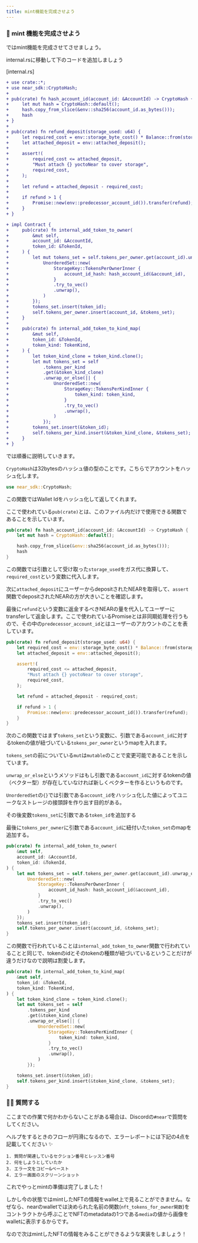 ```yaml
---
title: mint機能を完成させよう
---
```

### 🍵 mint 機能を完成させよう

ではmint機能を完成させてさせましょう。

internal.rsに移動して下のコードを追加しましょう

[internal.rs]

```diff
+ use crate::*;
+ use near_sdk::CryptoHash;
+
+ pub(crate) fn hash_account_id(account_id: &AccountId) -> CryptoHash {
+     let mut hash = CryptoHash::default();
+     hash.copy_from_slice(&env::sha256(account_id.as_bytes()));
+     hash
+ }
+
+ pub(crate) fn refund_deposit(storage_used: u64) {
+     let required_cost = env::storage_byte_cost() * Balance::from(storage_used);
+     let attached_deposit = env::attached_deposit();
+
+     assert!(
+         required_cost <= attached_deposit,
+         "Must attach {} yoctoNear to cover storage",
+         required_cost,
+     );
+
+     let refund = attached_deposit - required_cost;
+
+     if refund > 1 {
+         Promise::new(env::predecessor_account_id()).transfer(refund);
+     }
+ }

+ impl Contract {
+     pub(crate) fn internal_add_token_to_owner(
+         &mut self,
+         account_id: &AccountId,
+         token_id: &TokenId,
+     ) {
+         let mut tokens_set = self.tokens_per_owner.get(account_id).unwrap_or_else(|| {
+             UnorderedSet::new(
+                 StorageKey::TokensPerOwnerInner {
+                     account_id_hash: hash_account_id(&account_id),
+                 }
+                 .try_to_vec()
+                 .unwrap(),
+             )
+         });
+         tokens_set.insert(token_id);
+         self.tokens_per_owner.insert(account_id, &tokens_set);
+     }
+
+     pub(crate) fn internal_add_token_to_kind_map(
+         &mut self,
+         token_id: &TokenId,
+         token_kind: TokenKind,
+     ) {
+         let token_kind_clone = token_kind.clone();
+         let mut tokens_set = self
+             .tokens_per_kind
+             .get(&token_kind_clone)
+             .unwrap_or_else(|| {
+                 UnorderedSet::new(
+                     StorageKey::TokensPerKindInner {
+                         token_kind: token_kind,
+                     }
+                     .try_to_vec()
+                     .unwrap(),
+                 )
+             });
+         tokens_set.insert(&token_id);
+         self.tokens_per_kind.insert(&token_kind_clone, &tokens_set);
+     }
+ }

```

では順番に説明していきます。

`CryptoHash`は32bytesのハッシュ値の型のことです。こちらでアカウントをハッシュ化します。

```rust
use near_sdk::CryptoHash;
```

この関数ではWallet Idをハッシュ化して返してくれます。

ここで使われている`pub(crate)`とは、このファイル内だけで使用できる関数であることを示しています。

```rust
pub(crate) fn hash_account_id(account_id: &AccountId) -> CryptoHash {
    let mut hash = CryptoHash::default();

    hash.copy_from_slice(&env::sha256(account_id.as_bytes()));
    hash
}
```

この関数では引数として受け取った`storage_used`をガス代に換算して、`required_cost`という変数に代入します。

次に`attached_deposit`にユーザーからdepositされたNEARを取得して、`assert`関数でdepositされたNEARの方が大きいことを確認します。

最後に`refund`という変数に返金するべきNEARの量を代入してユーザーにtransferして返金します。ここで使われているPromiseとは非同期処理を行うもので、その中の`predecessor_account_id`とはユーザーのアカウントのことを表しています。

```rust
pub(crate) fn refund_deposit(storage_used: u64) {
    let required_cost = env::storage_byte_cost() * Balance::from(storage_used);
    let attached_deposit = env::attached_deposit();

    assert!(
        required_cost <= attached_deposit,
        "Must attach {} yoctoNear to cover storage",
        required_cost,
    );

    let refund = attached_deposit - required_cost;

    if refund > 1 {
        Promise::new(env::predecessor_account_id()).transfer(refund);
    }
}
```

次のこの関数ではまず`tokens_set`という変数に、引数である`account_id`に対するtokenの値が紐づいている`tokens_per_owner`というmapを入れます。

`tokens_set`の前についている`mut`は`mutable`のことで変更可能であることを示しています。

`unwrap_or_else`というメソッドはもし引数である`account_id`に対するtokenの値（ベクター型）が存在していなければ新しくベクターを作るというものです。

`UnorderedSet`の`{}`では引数である`account_id`をハッシュ化した値によってユニークなストレージの接頭辞を作り出す目的がある。

その後変数`tokens_set`に引数である`token_id`を追加する

最後に`tokens_per_owner`に引数である`account_id`に紐付いた`token_set`のmapを追加する。

```rust
pub(crate) fn internal_add_token_to_owner(
    &mut self,
    account_id: &AccountId,
    token_id: &TokenId,
) {
    let mut tokens_set = self.tokens_per_owner.get(account_id).unwrap_or_else(|| {
        UnorderedSet::new(
            StorageKey::TokensPerOwnerInner {
                account_id_hash: hash_account_id(&account_id),
            }
            .try_to_vec()
            .unwrap(),
        )
    });
    tokens_set.insert(token_id);
    self.tokens_per_owner.insert(account_id, &tokens_set);
}
```

この関数で行われていることは`internal_add_token_to_owner`関数で行われていることと同じで、tokenのidとそのtokenの種類が紐づいているということだけが違うだけなので説明は割愛します。

```rust
pub(crate) fn internal_add_token_to_kind_map(
    &mut self,
    token_id: &TokenId,
    token_kind: TokenKind,
) {
    let token_kind_clone = token_kind.clone();
    let mut tokens_set = self
        .tokens_per_kind
        .get(&token_kind_clone)
        .unwrap_or_else(|| {
            UnorderedSet::new(
                StorageKey::TokensPerKindInner {
                    token_kind: token_kind,
                }
                .try_to_vec()
                .unwrap(),
            )
        });

    tokens_set.insert(&token_id);
    self.tokens_per_kind.insert(&token_kind_clone, &tokens_set);
}
```

### 🙋‍♂️ 質問する

ここまでの作業で何かわからないことがある場合は、Discordの`#near`で質問をしてください。

ヘルプをするときのフローが円滑になるので、エラーレポートには下記の4点を記載してください ✨

```
1. 質問が関連しているセクション番号とレッスン番号
2. 何をしようとしていたか
3. エラー文をコピー&ペースト
4. エラー画面のスクリーンショット
```

これでやっとmintの準備は完了しました！

しかし今の状態ではmintしたNFTの情報をwallet上で見ることができません。なぜなら、nearのwalletでは決められた名前の関数(`nft_tokens_for_owner関数`)をコントラクトから呼ぶことでNFTのmetadataの1つである`media`の値から画像をwalletに表示するからです。

なので次はmintしたNFTの情報をみることができるような実装をしましょう！


